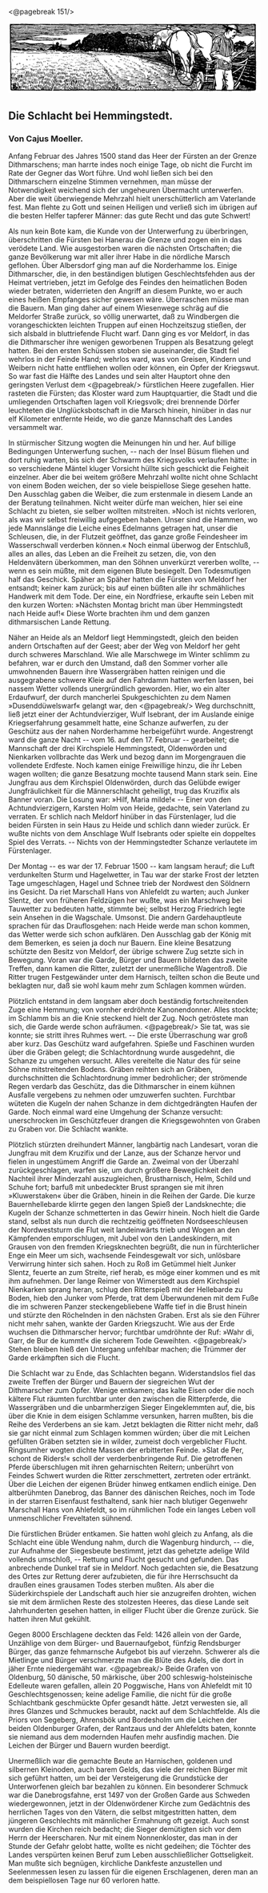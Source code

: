 <@pagebreak 151/>
<div class="img"><img alt="Bauer auf seinem Feld, mit zwei Pferden und einem Schwert in der Hand" src="0159.gif"/></div>

<h2>Die Schlacht bei Hemmingstedt.</h2>

<h3>Von Cajus Moeller.</h3>

Anfang Februar des Jahres 1500 stand das Heer der Fürsten an
der Grenze Dithmarschens; man harrte indes noch einige Tage,
ob nicht die Furcht im Rate der Gegner das Wort führe. Und wohl
ließen sich bei den Dithmarschern einzelne Stimmen vernehmen,
man müsse der Notwendigkeit weichend sich der ungeheuren Übermacht
unterwerfen. Aber die weit überwiegende Mehrzahl hielt
unerschütterlich am Vaterlande fest. Man flehte zu Gott und seinen
Heiligen und verließ sich im übrigen auf die besten Helfer tapferer
Männer: das gute Recht und das gute Schwert!

Als nun kein Bote kam, die Kunde von der Unterwerfung zu
überbringen, überschritten die Fürsten bei Hanerau die Grenze und
zogen ein in das verödete Land. Wie ausgestorben waren die nächsten
Ortschaften; die ganze Bevölkerung war mit aller ihrer Habe in die
nördliche Marsch geflohen. Über Albersdorf ging man auf die
Norderhamme los. Einige Dithmarscher, die, in den beständigen
blutigen Geschlechtsfehden aus der Heimat vertrieben, jetzt im Gefolge
des Feindes den heimatlichen Boden wieder betraten, widerrieten
den Angriff an diesem Punkte, wo er auch eines heißen
Empfanges sicher gewesen wäre. Überraschen müsse man die Bauern.
Man ging daher auf einem Wiesenwege schräg auf die Meldorfer
Straße zurück, so völlig unerwartet, daß zu Windbergen die vorangeschickten
leichten Truppen auf einen Hochzeitszug stießen, der sich
alsbald in bluttriefende Flucht warf. Dann ging es vor Meldorf,
in das die Dithmarscher ihre wenigen geworbenen Truppen als Besatzung
gelegt hatten. Bei den ersten Schüssen stoben sie auseinander,
die Stadt fiel wehrlos in der Feinde Hand; wehrlos ward,
was von Greisen, Kindern und Weibern nicht hatte entfliehen wollen
oder können, ein Opfer der Kriegswut. So war fast die Hälfte des
Landes und sein alter Hauptort ohne den geringsten Verlust dem 
<@pagebreak/>
fürstlichen Heere zugefallen. Hier rasteten die Fürsten; das Kloster
ward zum Hauptquartier, die Stadt und die umliegenden Ortschaften
lagen voll Kriegsvolk; drei brennende Dörfer leuchteten die
Unglücksbotschaft in die Marsch hinein, hinüber in das nur elf
Kilometer entfernte Heide, wo die ganze Mannschaft des Landes
versammelt war.

In stürmischer Sitzung wogten die Meinungen hin und her.
Auf billige Bedingungen Unterwerfung suchen, -- nach der Insel
Büsum fliehen und dort ruhig warten, bis sich der Schwarm des
Kriegsvolks verlaufen hätte: in so verschiedene Mäntel kluger Vorsicht
hüllte sich geschickt die Feigheit einzelner. Aber die bei weitem
größere Mehrzahl wollte nicht ohne Schlacht von einem Boden
weichen, der so viele beispiellose Siege gesehen hatte. Den Ausschlag
gaben die Weiber, die zum erstenmale in diesem Lande an
der Beratung teilnahmen. Nicht weiter dürfe man weichen, hier
sei eine Schlacht zu bieten, sie selber wollten mitstreiten. »Noch
ist nichts verloren, als was wir selbst freiwillig aufgegeben haben.
Unser sind die Hammen, wo jede Mannslänge die Leiche eines Edelmanns
getragen hat, unser die Schleusen, die, in der Flutzeit geöffnet,
das ganze große Feindesheer im Wasserschwall verderben
können.« Noch einmal überwog der Entschluß, alles an alles, das
Leben an die Freiheit zu setzen, die, von den Heldenvätern überkommen,
man den Söhnen unverkürzt vererben wollte, -- wenn es
sein müßte, mit dem eigenen Blute besiegelt. Den Todesmutigen
half das Geschick. Späher an Späher hatten die Fürsten von Meldorf
her entsandt; keiner kam zurück; bis auf einen büßten alle ihr
schmähliches Handwerk mit dem Tode. Der eine, ein Nordfriese,
erkaufte sein Leben mit den kurzen Worten: »Nächsten Montag
bricht man über Hemmingstedt nach Heide auf!« Diese Worte brachten
ihm und dem ganzen dithmarsischen Lande Rettung.

Näher an Heide als an Meldorf liegt Hemmingstedt, gleich den
beiden andern Ortschaften auf der Geest; aber der Weg von Meldorf
her geht durch schweres Marschland. Wie alle Marschwege im
Winter schlimm zu befahren, war er durch den Umstand, daß den
Sommer vorher alle umwohnenden Bauern ihre Wassergräben hatten
reinigen und die ausgegrabene schwere Kleie auf den Fahrdamm
hatten werfen lassen, bei nassem Wetter vollends unergründlich geworden.
Hier, wo ein alter Erdaufwurf, der durch mancherlei Spukgeschichten
zu dem Namen »Dusenddüwelswarf« gelangt war, den 
<@pagebreak/>
Weg durchschnitt, ließ jetzt einer der Achtundvierziger, Wulf Isebrant,
der im Auslande einige Kriegserfahrung gesammelt hatte,
eine Schanze aufwerfen, zu der Geschütz aus der nahen Norderhamme
herbeigeführt wurde. Angestrengt ward die ganze Nacht
-- vom 16. auf den 17. Februar -- gearbeitet; die Mannschaft
der drei Kirchspiele Hemmingstedt, Oldenwörden und Nienkarken vollbrachte
das Werk und bezog dann im Morgengrauen die vollendete
Erdfeste. Noch kamen einige Freiwillige hinzu, die ihr Leben wagen
wollten; die ganze Besatzung mochte tausend Mann stark sein. Eine
Jungfrau aus dem Kirchspiel Oldenwörden, durch das Gelübde ewiger
Jungfräulichkeit für die Männerschlacht geheiligt, trug das Kruzifix
als Banner voran. Die Losung war: »Hilf, Maria milde!« --
Einer von den Achtundvierzigern, Karsten Holm von Heide, gedachte,
sein Vaterland zu verraten. Er schlich nach Meldorf hinüber in
das Fürstenlager, lud die beiden Fürsten in sein Haus zu Heide
und schlich dann wieder zurück. Er wußte nichts von dem Anschlage
Wulf Isebrants oder spielte ein doppeltes Spiel des Verrats. --
Nichts von der Hemmingstedter Schanze verlautete im Fürstenlager.

Der Montag -- es war der 17. Februar 1500 -- kam langsam
herauf; die Luft verdunkelten Sturm und Hagelwetter, in Tau war
der starke Frost der letzten Tage umgeschlagen, Hagel und Schnee
trieb der Nordwest den Söldnern ins Gesicht. Da riet Marschall
Hans von Ahlefeldt zu warten; auch Junker Slentz, der von früheren
Feldzügen her wußte, was ein Marschweg bei Tauwetter zu bedeuten
hatte, stimmte bei; selbst Herzog Friedrich legte sein Ansehen
in die Wagschale. Umsonst. Die andern Gardehauptleute
sprachen für das Drauflosgehen: nach Heide werde man schon kommen,
das Wetter werde sich schon aufklären. Den Ausschlag gab der
König mit dem Bemerken, es seien ja doch nur Bauern. Eine kleine
Besatzung schützte den Besitz von Meldorf, der übrige schwere Zug
setzte sich in Bewegung. Voran war die Garde, Bürger und Bauern
bildeten das zweite Treffen, dann kamen die Ritter, zuletzt der unermeßliche
Wagentroß. Die Ritter trugen Festgewänder unter dem
Harnisch, teilten schon die Beute und beklagten nur, daß sie wohl
kaum mehr zum Schlagen kommen würden.

Plötzlich entstand in dem langsam aber doch beständig fortschreitenden
Zuge eine Hemmung; von vornher erdröhnte Kanonendonner.
Alles stockte; im Schlamm bis an die Knie steckend hielt
der Zug. Noch getröstete man sich, die Garde werde schon aufräumen. 
<@pagebreak/>
Sie tat, was sie konnte; sie stritt ihres Ruhmes wert. -- Die erste
Überraschung war groß aber kurz. Das Geschütz ward aufgefahren.
Spieße und Faschinen wurden über die Gräben gelegt; die Schlachtordnung
wurde ausgedehnt, die Schanze zu umgehen versucht. Alles
vereitelte die Natur des für seine Söhne mitstreitenden Bodens.
Gräben reihten sich an Gräben, durchschnitten die Schlachtordnung
immer bedrohlicher; der strömende Regen verdarb das Geschütz,
das die Dithmarscher in einem kühnen Ausfalle vergebens zu nehmen
oder umzuwerfen suchten. Furchtbar wüteten die Kugeln der nahen
Schanze in dem dichtgedrängten Haufen der Garde. Noch einmal
ward eine Umgehung der Schanze versucht: unerschrocken im Geschützfeuer
drangen die Kriegsgewohnten von Graben zu Graben vor.
Die Schlacht wankte.

Plötzlich stürzten dreihundert Männer, langbärtig nach Landesart,
voran die Jungfrau mit dem Kruzifix und der Lanze, aus der
Schanze hervor und fielen in ungestümem Angriff die Garde an.
Zweimal von der Überzahl zurückgeschlagen, warfen sie, um durch
größere Beweglichkeit den Nachteil ihrer Minderzahl auszugleichen,
Brustharnisch, Helm, Schild und Schuhe fort; barfuß mit unbedeckter
Brust sprangen sie mit ihren »Kluwerstaken« über die Gräben,
hinein in die Reihen der Garde. Die kurze Bauernhellebarde klirrte
gegen den langen Spieß der Landsknechte; die Kugeln der Schanze
schmetterten in das Gewirr hinein. Noch hielt die Garde stand,
selbst als nun durch die rechtzeitig geöffneten Nordseeschleusen der
Nordweststurm die Flut weit landeinwärts trieb und Wogen an
den Kämpfenden emporschlugen, mit Jubel von den Landeskindern,
mit Grausen von den fremden Kriegsknechten begrüßt, die nun in
fürchterlicher Enge ein Meer um sich, wachsende Feindesgewalt vor
sich, unlösbare Verwirrung hinter sich sahen. Hoch zu Roß im
Getümmel hielt Junker Slentz, feuerte an zum Streite, rief herab,
es möge einer kommen und es mit ihm aufnehmen. Der lange Reimer
von Wimerstedt aus dem Kirchspiel Nienkarken sprang heran, schlug
den Ritterspieß mit der Hellebarde zu Boden, hieb den Junker vom
Pferde, trat dem Überwundenen mit dem Fuße die im schweren
Panzer steckengebliebene Waffe tief in die Brust hinein und stürzte
den Röchelnden in den nächsten Graben. Erst als sie den Führer
nicht mehr sahen, wankte der Garden Kriegszucht. Wie aus der
Erde wuchsen die Dithmarscher hervor; furchtbar umdröhnte der Ruf:
»Wahr di, Garr, de Bur de kummt!« die sicherem Tode Geweihten. 
<@pagebreak/>
Stehen bleiben hieß den Untergang unfehlbar machen; die Trümmer
der Garde erkämpften sich die Flucht.

Die Schlacht war zu Ende, das Schlachten begann. Widerstandslos
fiel das zweite Treffen der Bürger und Bauern der siegreichen
Wut der Dithmarscher zum Opfer. Wenige entkamen; das
kalte Eisen oder die noch kältere Flut räumten furchtbar unter den
zwischen die Ritterpferde, die Wassergräben und die unbarmherzigen
Sieger Eingeklemmten auf, die, bis über die Knie in dem eisigen
Schlamme versunken, harren mußten, bis die Reihe des Verderbens
an sie kam. Jetzt beklagten die Ritter nicht mehr, daß sie gar nicht
einmal zum Schlagen kommen würden; über die mit Leichen gefüllten
Gräben setzten sie in wilder, zumeist doch vergeblicher Flucht.
Ringsumher wogten dichte Massen der erbitterten Feinde. »Slat
de Per, schont de Riders!« scholl der verderbenbringende Ruf. Die
getroffenen Pferde überschlugen mit ihren geharnischten Reitern;
unberührt von Feindes Schwert wurden die Ritter zerschmettert,
zertreten oder ertränkt. Über die Leichen der eigenen Brüder hinweg
entkamen endlich einige. Den altberühmten Danebrog, das
Banner des dänischen Reiches, noch im Tode in der starren Eisenfaust
festhaltend, sank hier nach blutiger Gegenwehr Marschall Hans
von Ahlefeldt, so im rühmlichen Tode ein langes Leben voll unmenschlicher
Freveltaten sühnend.

Die fürstlichen Brüder entkamen. Sie hatten wohl gleich zu
Anfang, als die Schlacht eine üble Wendung nahm, durch die Wagenburg
hindurch, -- die, zur Aufnahme der Siegesbeute bestimmt,
jetzt das gehetzte adelige Wild vollends umschloß, -- Rettung und
Flucht gesucht und gefunden. Das anbrechende Dunkel traf sie in
Meldorf. Noch gedachten sie, die Besatzung des Ortes zur Rettung
derer aufzubieten, die für ihre Herrschsucht da draußen eines grausamen
Todes sterben mußten. Als aber die Süderkirchspiele der Landschaft
auch hier sie anzugreifen drohten, wichen sie mit dem ärmlichen
Reste des stolzesten Heeres, das diese Lande seit Jahrhunderten
gesehen hatten, in eiliger Flucht über die Grenze zurück. Sie hatten
ihren Mut gekühlt.

Gegen 8000 Erschlagene deckten das Feld: 1426 allein von der
Garde, Unzählige von dem Bürger- und Bauernaufgebot, fünfzig
Rendsburger Bürger, das ganze fehmarnsche Aufgebot bis auf vierzehn.
Schwerer als die Mietlinge und Bürger verschmerzte man
die Blüte des Adels, die dort in jäher Ernte niedergemäht war. 
<@pagebreak/>
Beide Grafen von Oldenburg, 50 dänische, 50 märkische, über 200
schleswig-holsteinische Edelleute waren gefallen, allein 20 Poggwische,
Hans von Ahlefeldt mit 10 Geschlechtsgenossen; keine adelige Familie,
die nicht für die große Schlachtbank geschmückte Opfer gesandt hätte.
Jetzt verwesten sie, all ihres Glanzes und Schmuckes beraubt, nackt
auf dem Schlachtfelde. Als die Priors von Segeberg, Ahrensbök
und Bordesholm um die Leichen der beiden Oldenburger Grafen,
der Rantzaus und der Ahlefeldts baten, konnte sie niemand aus
dem modernden Haufen mehr ausfindig machen. Die Leichen der
Bürger und Bauern wurden beerdigt.

Unermeßlich war die gemachte Beute an Harnischen, goldenen
und silbernen Kleinoden, auch barem Gelds, das viele der reichen
Bürger mit sich geführt hatten, um bei der Versteigerung die Grundstücke
der Unterworfenen gleich bar bezahlen zu können. Ein besonderer
Schmuck war die Danebrogsfahne, erst 1497 von der Großen
Garde aus Schweden wiedergewonnen, jetzt in der Oldenwördener
Kirche zum Gedächtnis des herrlichen Tages von den Vätern, die
selbst mitgestritten hatten, dem jüngeren Geschlechts mit männlicher
Ermahnung oft gezeigt. Auch sonst wurden die Kirchen reich bedacht;
die Sieger demütigten sich vor dem Herrn der Heerscharen. Nur mit
einem Nonnenkloster, das man in der Stunde der Gefahr gelobt
hatte, wollte es nicht gedeihen; die Töchter des Landes verspürten
keinen Beruf zum Leben ausschließlicher Gottseligkeit. Man mußte
sich begnügen, kirchliche Dankfeste anzustellen und Seelenmessen lesen
zu lassen für die eigenen Erschlagenen, deren man an dem beispiellosen
Tage nur 60 verloren hatte.


